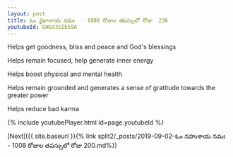 ```yaml
---
layout: post
title: ఓం వైఖానాయ నమః  - 1008 రోజుల తపస్సులో రోజు  236
youtubeId: GHGX3SIb59A
---
```

 
 
Helps get goodness, bliss and peace and God's blessings
 
Helps remain focused, help generate inner energy 
 
Helps boost physical and mental health 
 
Helps remain grounded and generates a sense of gratitude towards the greater power 
 
Helps reduce bad karma
 
 
 
 


{% include youtubePlayer.html id=page.youtubeId %}
 
[Next]({{ site.baseurl }}{% link  split2/_posts/2019-09-02-ఓం నహుశాయ నమః  - 1008 రోజుల తపస్సులో రోజు  200.md%})
 
